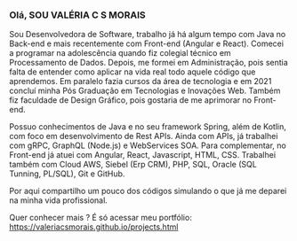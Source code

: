 ### Olá, SOU VALÉRIA C S MORAIS
Sou Desenvolvedora de Software, trabalho já há algum tempo com Java no Back-end e mais recentemente com Front-end (Angular e React).
Comecei a programar na adolescência quando fiz colegial técnico em Processamento de Dados. Depois, me formei em Administração, pois sentia falta de entender como aplicar na vida real todo aquele código que aprendemos. Em paralelo fazia cursos da área de tecnologia e em 2021 concluí minha Pós Graduação em Tecnologias e Inovações Web. Também fiz faculdade de Design Gráfico, pois gostaria de me aprimorar no Front-end.

Possuo conhecimentos de Java e no seu framework Spring, além de Kotlin, com foco em desenvolvimento de Rest APIs. Ainda com APIs, já trabalhei com gRPC, GraphQL (Node.js) e WebServices SOA. Para complementar, no Front-end já atuei com Angular, React, Javascript, HTML, CSS. Trabalhei também com Cloud AWS, Siebel (Erp CRM), PHP, SQL, Oracle (SQL Tunning, PL/SQL), Git e GitHub.

Por aqui compartilho um pouco dos códigos simulando o que já me deparei na minha vida profissional. 

Quer conhecer mais ? É só acessar meu portfólio: https://valeriacsmorais.github.io/projects.html


